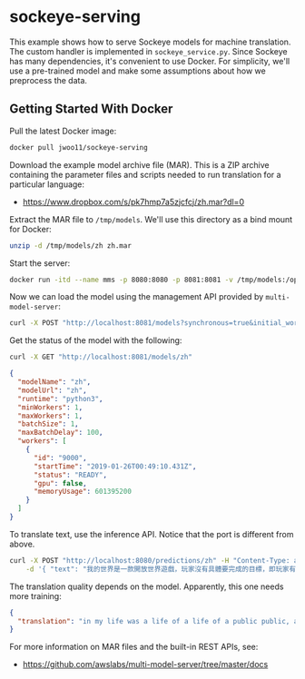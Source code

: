 # sockeye-serving
This example shows how to serve Sockeye models for machine translation.
The custom handler is implemented in `sockeye_service.py`.
Since Sockeye has many dependencies, it's convenient to use Docker.
For simplicity, we'll use a pre-trained model and make some assumptions about how we preprocess the data.

## Getting Started With Docker
Pull the latest Docker image:
```bash
docker pull jwoo11/sockeye-serving
```

Download the example model archive file (MAR).
This is a ZIP archive containing the parameter files and scripts needed to run translation for a particular language:
* https://www.dropbox.com/s/pk7hmp7a5zjcfcj/zh.mar?dl=0

Extract the MAR file to `/tmp/models`.
 We'll use this directory as a bind mount for Docker:
```bash
unzip -d /tmp/models/zh zh.mar
```

Start the server:
```bash
docker run -itd --name mms -p 8080:8080 -p 8081:8081 -v /tmp/models:/opt/ml/model jwoo11/sockeye-serving serve
```

Now we can load the model using the management API provided by `multi-model-server`:
```bash
curl -X POST "http://localhost:8081/models?synchronous=true&initial_workers=1&url=zh"
```
Get the status of the model with the following:
```bash
curl -X GET "http://localhost:8081/models/zh"
```
```json
{
  "modelName": "zh",
  "modelUrl": "zh",
  "runtime": "python3",
  "minWorkers": 1,
  "maxWorkers": 1,
  "batchSize": 1,
  "maxBatchDelay": 100,
  "workers": [
    {
      "id": "9000",
      "startTime": "2019-01-26T00:49:10.431Z",
      "status": "READY",
      "gpu": false,
      "memoryUsage": 601395200
    }
  ]
}
```

To translate text, use the inference API. Notice that the port is different from above. 
```bash
curl -X POST "http://localhost:8080/predictions/zh" -H "Content-Type: application/json" \
    -d '{ "text": "我的世界是一款開放世界遊戲，玩家沒有具體要完成的目標，即玩家有超高的自由度選擇如何玩遊戲" }'
```

The translation quality depends on the model. Apparently, this one needs more training:
```json
{
  "translation": "in my life was a life of a life of a public public, and a public, a time, a video, a play, which, it was a time of a time of a time."
}
```

For more information on MAR files and the built-in REST APIs, see:
* https://github.com/awslabs/multi-model-server/tree/master/docs
